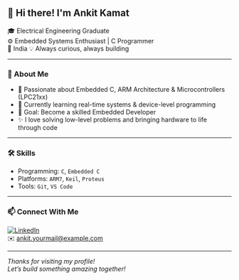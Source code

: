 ## 👋 Hi there! I'm Ankit Kamat

🎓 Electrical Engineering Graduate  
⚙️ Embedded Systems Enthusiast | C Programmer  
📍 India 
💡 Always curious, always building

---

### 🚀 About Me

- 🔧 Passionate about Embedded C, ARM Architecture & Microcontrollers (LPC21xx)  
- 🌱 Currently learning real-time systems & device-level programming  
- 🎯 Goal: Become a skilled Embedded Developer  
- ✨ I love solving low-level problems and bringing hardware to life through code

---

### 🛠️ Skills

- Programming: `C`, `Embedded C`
- Platforms: `ARM7`, `Keil`, `Proteus`
- Tools: `Git`, `VS Code`

---

### 📫 Connect With Me

[![LinkedIn](https://img.shields.io/badge/LinkedIn-blue?style=flat&logo=linkedin&logoColor=white)](https://www.linkedin.com/in/your-link)  
✉️ ankit.yourmail@example.com

---

_Thanks for visiting my profile!_  
_Let’s build something amazing together!_
